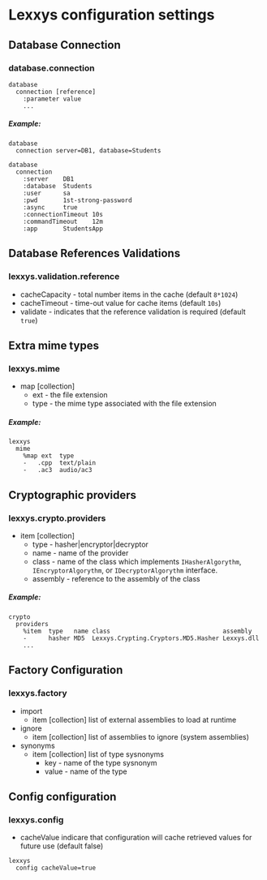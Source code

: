 ﻿# Lexxys configuration settings

## Database Connection
### database.connection

```
database
  connection [reference]
    :parameter value
    ...
```

##### Example:
```
database
  connection server=DB1, database=Students
```
```
database
  connection
    :server    DB1
    :database  Students
    :user      sa
    :pwd       1st-strong-password
    :async     true
    :connectionTimeout 10s
    :commandTimeout    12m
    :app       StudentsApp
```

## Database References Validations
### lexxys.validation.reference
- cacheCapacity - total number items in the cache (default `8*1024`)
- cacheTimeout - time-out value for cache items (default `10s`)
- validate - indicates that the reference validation is required (default `true`)

## Extra mime types
### lexxys.mime
- map [collection]
  - ext - the file extension
  - type - the mime type associated with the file extension

##### Example:
```
lexxys
  mime
    %map ext  type
    -   .cpp  text/plain
    -   .ac3  audio/ac3
```

## Cryptographic providers
### lexxys.crypto.providers
- item [collection]
  - type - hasher|encryptor|decryptor
  - name - name of the provider
  - class - name of the class which implements `IHasherAlgorythm`, `IEncryptorAlgorythm`, or `IDecryptorAlgorythm` interface.
  - assembly - reference to the assembly of the class

##### Example:
```
crypto
  providers
    %item  type   name class                               assembly
    -      hasher MD5  Lexxys.Crypting.Cryptors.MD5.Hasher Lexxys.dll
    ...

```

## Factory Configuration
### lexxys.factory
- import
  - item [collection] list of external assemblies to load at runtime
- ignore
  - item [collection] list of assemblies to ignore (system assemblies)
- synonyms
  - item [collection] list of type sysnonyms
    - key - name of the type sysnonym
    - value - name of the type

## Config configuration
### lexxys.config
- cacheValue indicare that configuration will cache retrieved values for future use (default false)

 ```
 lexxys
   config cacheValue=true
 ```
